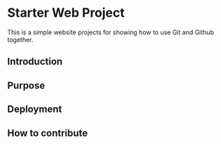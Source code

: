 # Starter Web Project
This is a simple website projects for showing how to use Git and Github together. 
## Introduction
## Purpose
## Deployment
## How to contribute